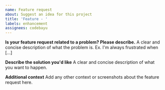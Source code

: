 ```yaml
---
name: Feature request
about: Suggest an idea for this project
title: 'Feature - '
labels: enhancement
assignees: codebayu
---
```


**Is your feature request related to a problem? Please describe.**
A clear and concise description of what the problem is. Ex. I'm always frustrated when [...]

**Describe the solution you'd like**
A clear and concise description of what you want to happen.

**Additional context**
Add any other context or screenshots about the feature request here.
